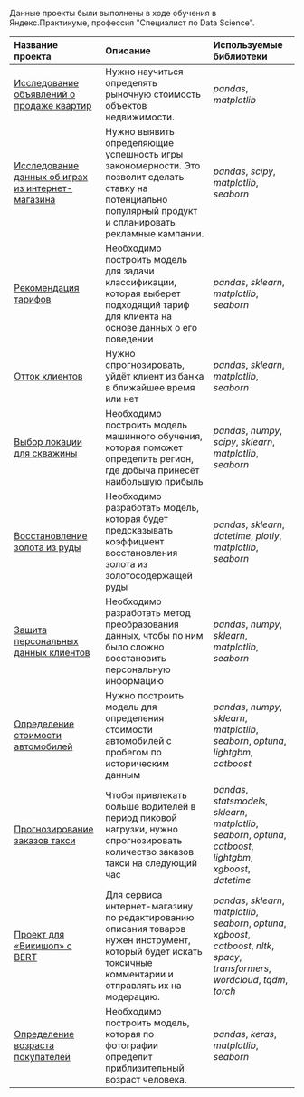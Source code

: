 Данные проекты были выполнены в ходе обучения в Яндекс.Практикуме, профессия "Специалист по Data Science".

| Название проекта | Описание | Используемые библиотеки | 
| :---------------------- | :---------------------- | :---------------------- |
| [Исследование объявлений о продаже квартир](apartments_sale_ads_research) | Нужно научиться определять рыночную стоимость объектов недвижимости.| *pandas*, *matplotlib* |
| [Исследование данных об играх из интернет-магазина](research_of_data_about_games_from_the_online_store) | Нужно выявить определяющие успешность игры закономерности. Это позволит сделать ставку на потенциально популярный продукт и спланировать рекламные кампании.| *pandas*, *scipy*, *matplotlib*, *seaborn* |
| [Рекомендация тарифов](tariff_research) | Необходимо построить модель для задачи классификации, которая выберет подходящий тариф для клиента на основе данных о его поведении| *pandas*, *sklearn*, *matplotlib*, *seaborn* |
| [Отток клиентов](bank_customers_outflow) | Нужно спрогнозировать, уйдёт клиент из банка в ближайшее время или нет| *pandas*, *sklearn*, *matplotlib*, *seaborn* |
| [Выбор локации для скважины](well_location_choosing) | Необходимо построить модель машинного обучения, которая поможет определить регион, где добыча принесёт наибольшую прибыль| *pandas*, *numpy*, *scipy*, *sklearn*, *matplotlib*, *seaborn* |
| [Восстановление золота из руды](gold_recovery) | Необходимо разработать модель, которая будет предсказывать коэффициент восстановления золота из золотосодержащей руды| *pandas*, *sklearn*, *datetime*, *plotly*, *matplotlib*, *seaborn* |
| [Защита персональных данных клиентов](clients_personal_data_protection) | Необходимо разработать метод преобразования данных, чтобы по ним было сложно восстановить персональную информацию| *pandas*, *numpy*, *sklearn*, *matplotlib*, *seaborn* |
| [Определение стоимости автомобилей](cars_cost_determining) | Нужно построить модель для определения стоимости автомобилей с пробегом по историческим данным| *pandas*, *numpy*, *sklearn*, *matplotlib*, *seaborn*, *optuna*, *lightgbm*, *catboost* |
| [Прогнозирование заказов такси](forecasting_taxi_orders) | Чтобы привлекать больше водителей в период пиковой нагрузки, нужно спрогнозировать количество заказов такси на следующий час| *pandas*, *statsmodels*, *sklearn*, *matplotlib*, *seaborn*, *optuna*, *catboost*, *lightgbm*, *xgboost*, *datetime* |
| [Проект для «Викишоп» с BERT](project_for_wikishop) | Для сервиса интернет-магазину по редактированию описания товаров нужен инструмент, который будет искать токсичные комментарии и отправлять их на модерацию.| *pandas*, *sklearn*, *matplotlib*, *seaborn*, *optuna*, *xgboost*, *catboost*, *nltk*, *spacy*, *transformers*, *wordcloud*, *tqdm*, *torch* |
| [Определение возраста покупателей](buyers_age_determining) | Необходимо построить модель, которая по фотографии определит приблизительный возраст человека.| *pandas*, *keras*, *matplotlib*, *seaborn* |